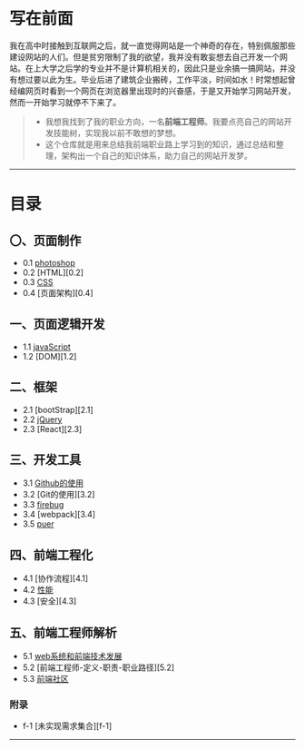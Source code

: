 ﻿# 写在前面
我在高中时接触到互联网之后，就一直觉得网站是一个神奇的存在，特别佩服那些建设网站的人们。但是贫穷限制了我的欲望，我并没有敢妄想去自己开发一个网站。在上大学之后学的专业并不是计算机相关的，因此只是业余搞一搞网站，并没有想过要以此为生。毕业后进了建筑企业搬砖，工作平淡，时间如水！时常想起曾经编网页时看到一个网页在浏览器里出现时的兴奋感，于是又开始学习网站开发，然而一开始学习就停不下来了。

>* 我想我找到了我的职业方向，一名**前端工程师**。我要点亮自己的网站开发技能树，实现我以前不敢想的梦想。
>* 这个仓库就是用来总结我前端职业路上学习到的知识，通过总结和整理，架构出一个自己的知识体系，助力自己的网站开发梦。

---
# 目录
## 〇、页面制作
* 0.1 [photoshop][0.1]
* 0.2 [HTML][0.2]
* 0.3 [CSS][0.3]
* 0.4 [页面架构][0.4]

## 一、页面逻辑开发
* 1.1 [javaScript][1.1]
* 1.2 [DOM][1.2]

## 二、框架
* 2.1 [bootStrap][2.1]
* 2.2 [jQuery][2.2]
* 2.3 [React][2.3]

## 三、开发工具
* 3.1 [Github的使用][3.1]
* 3.2 [Git的使用][3.2]
* 3.3 [firebug][3.3]
* 3.4 [webpack][3.4]
* 3.5 [puer][3.5]

## 四、前端工程化
* 4.1 [协作流程][4.1]
* 4.2 [性能][4.2]
* 4.3 [安全][4.3]

## 五、前端工程师解析
* 5.1 [web系统和前端技术发展][5.1]
* 5.2 [前端工程师-定义-职责-职业路径][5.2]
* 5.3 [前端社区][5.3]

### 附录
* f-1 [未实现需求集合][f-1]


***
[0.1]:
[0.2]:
[0.3]:
[0.4]:
[1.1]:
[1.2]:
[1.3]:
[2.1]:
[2.2]:
[2.3]:
[3.1]:
[3.2]:
[3.3]:
[3.4]:
[3.5]:
[4.1]:
[4.2]:
[4.3]:
[5.1]:
[5.2]:
[5.3]:
[f-1]:https://github.com/Wanlin-Lu/Front-end-knowledge-summary/blob/master/HCJD/Unsolved-Questions.md#f-1-未实现需求集合